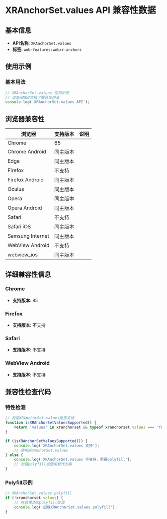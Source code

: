 # XRAnchorSet.values API 兼容性数据

## 基本信息

- **API名称**: `XRAnchorSet.values`
- **标签**: `web-features:webxr-anchors`

## 使用示例

### 基本用法

```javascript
// XRAnchorSet.values 使用示例
// 请查阅MDN文档了解具体用法
console.log('XRAnchorSet.values API');
```

## 浏览器兼容性

| 浏览器 | 支持版本 | 说明 |
|--------|----------|------|
| Chrome | 85 |  |
| Chrome Android | 同主版本 |  |
| Edge | 同主版本 |  |
| Firefox | 不支持 |  |
| Firefox Android | 同主版本 |  |
| Oculus | 同主版本 |  |
| Opera | 同主版本 |  |
| Opera Android | 同主版本 |  |
| Safari | 不支持 |  |
| Safari iOS | 同主版本 |  |
| Samsung Internet | 同主版本 |  |
| WebView Android | 不支持 |  |
| webview_ios | 同主版本 |  |

## 详细兼容性信息

### Chrome

- **支持版本**: 85

### Firefox

- **支持版本**: 不支持

### Safari

- **支持版本**: 不支持

### WebView Android

- **支持版本**: 不支持

## 兼容性检查代码

### 特性检测

```javascript
// 检查XRAnchorSet.values是否支持
function isXRAnchorSetValuesSupported() {
    return 'values' in xranchorset && typeof xranchorset.values === 'function';
}

if (isXRAnchorSetValuesSupported()) {
    console.log('XRAnchorSet.values 支持');
    // 使用XRAnchorSet.values
} else {
    console.log('XRAnchorSet.values 不支持，需要polyfill');
    // 加载polyfill或使用替代方案
}
```

### Polyfill示例

```javascript
// XRAnchorSet.values polyfill
if (!xranchorset.values) {
    // 在这里添加polyfill实现
    console.log('加载XRAnchorSet.values polyfill');
}
```


